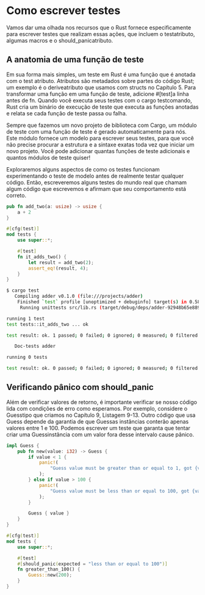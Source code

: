 # Como escrever testes

Vamos dar uma olhada nos recursos que o Rust fornece especificamente para escrever testes que realizam essas ações, que incluem o testatributo, algumas macros e o should_panicatributo.

## A anatomia de uma função de teste


Em sua forma mais simples, um teste em Rust é uma função que é anotada com o test atributo. Atributos são metadados sobre partes do código Rust; um exemplo é o deriveatributo que usamos com structs no Capítulo 5. Para transformar uma função em uma função de teste, adicione #[test]a linha antes de fn. Quando você executa seus testes com o cargo testcomando, Rust cria um binário de execução de teste que executa as funções anotadas e relata se cada função de teste passa ou falha.

Sempre que fazemos um novo projeto de biblioteca com Cargo, um módulo de teste com uma função de teste é gerado automaticamente para nós. Este módulo fornece um modelo para escrever seus testes, para que você não precise procurar a estrutura e a sintaxe exatas toda vez que iniciar um novo projeto. Você pode adicionar quantas funções de teste adicionais e quantos módulos de teste quiser!

Exploraremos alguns aspectos de como os testes funcionam experimentando o teste de modelo antes de realmente testar qualquer código. Então, escreveremos alguns testes do mundo real que chamam algum código que escrevemos e afirmam que seu comportamento está correto.


```rs 
pub fn add_two(a: usize) -> usize {
    a + 2
}

#[cfg(test)]
mod tests {
    use super::*;

    #[test]
    fn it_adds_two() {
        let result = add_two(2);
        assert_eq!(result, 4);
    }
}
```

```sh
$ cargo test
   Compiling adder v0.1.0 (file:///projects/adder)
    Finished `test` profile [unoptimized + debuginfo] target(s) in 0.58s
     Running unittests src/lib.rs (target/debug/deps/adder-92948b65e88960b4)

running 1 test
test tests::it_adds_two ... ok

test result: ok. 1 passed; 0 failed; 0 ignored; 0 measured; 0 filtered out; finished in 0.00s

   Doc-tests adder

running 0 tests

test result: ok. 0 passed; 0 failed; 0 ignored; 0 measured; 0 filtered out; finished in 0.00s


```

## Verificando pânico com should_panic

Além de verificar valores de retorno, é importante verificar se nosso código lida com condições de erro como esperamos. Por exemplo, considere o Guesstipo que criamos no Capítulo 9, Listagem 9-13. Outro código que usa Guess depende da garantia de que Guessas instâncias conterão apenas valores entre 1 e 100. Podemos escrever um teste que garanta que tentar criar uma Guessinstância com um valor fora desse intervalo cause pânico.

```rs
impl Guess {
    pub fn new(value: i32) -> Guess {
        if value < 1 {
            panic!(
                "Guess value must be greater than or equal to 1, got {value}."
            );
        } else if value > 100 {
            panic!(
                "Guess value must be less than or equal to 100, got {value}."
            );
        }

        Guess { value }
    }
}

#[cfg(test)]
mod tests {
    use super::*;

    #[test]
    #[should_panic(expected = "less than or equal to 100")]
    fn greater_than_100() {
        Guess::new(200);
    }
}
```